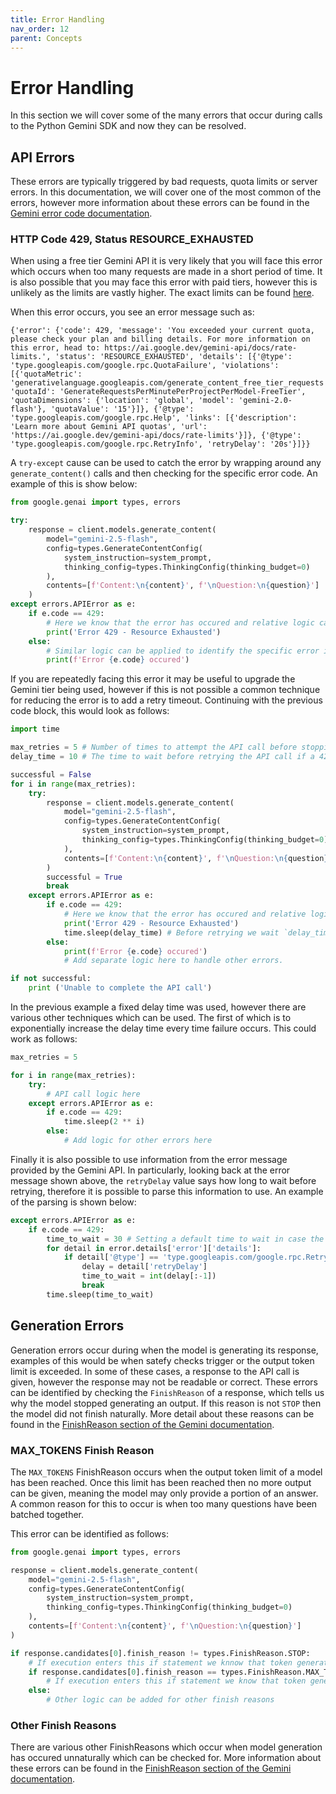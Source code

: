 ```yaml
---
title: Error Handling
nav_order: 12
parent: Concepts
---
```


# Error Handling

In this section we will cover some of the many errors that occur during calls to the Python Gemini SDK and now they can be resolved.

## API Errors

These errors are typically triggered by bad requests, quota limits or server errors. In this documentation, we will cover one of the most common of the errors, however more information about these errors can be found in the [Gemini error code documentation](https://ai.google.dev/gemini-api/docs/troubleshooting#error-codes). 

### HTTP Code 429, Status RESOURCE_EXHAUSTED
When using a free tier Gemini API it is very likely that you will face this error which occurs when too many requests are made in a short period of time. It is also possible that you may face this error with paid tiers, however this is unlikely as the limits are vastly higher. The exact limits can be found [here](https://ai.google.dev/gemini-api/docs/rate-limits#current-rate-limits).

When this error occurs, you see an error message such as:
```
{'error': {'code': 429, 'message': 'You exceeded your current quota, please check your plan and billing details. For more information on this error, head to: https://ai.google.dev/gemini-api/docs/rate-limits.', 'status': 'RESOURCE_EXHAUSTED', 'details': [{'@type': 'type.googleapis.com/google.rpc.QuotaFailure', 'violations': [{'quotaMetric': 'generativelanguage.googleapis.com/generate_content_free_tier_requests', 'quotaId': 'GenerateRequestsPerMinutePerProjectPerModel-FreeTier', 'quotaDimensions': {'location': 'global', 'model': 'gemini-2.0-flash'}, 'quotaValue': '15'}]}, {'@type': 'type.googleapis.com/google.rpc.Help', 'links': [{'description': 'Learn more about Gemini API quotas', 'url': 'https://ai.google.dev/gemini-api/docs/rate-limits'}]}, {'@type': 'type.googleapis.com/google.rpc.RetryInfo', 'retryDelay': '20s'}]}}
```

A `try-except` cause can be used to catch the error by wrapping around any `generate_content()` calls and then checking for the specific error code. An example of this is show below:

```python
from google.genai import types, errors

try:
    response = client.models.generate_content(
        model="gemini-2.5-flash",
        config=types.GenerateContentConfig(
            system_instruction=system_prompt,
            thinking_config=types.ThinkingConfig(thinking_budget=0)
        ),
        contents=[f'Content:\n{content}', f'\nQuestion:\n{question}']
    )
except errors.APIError as e:
    if e.code == 429:
        # Here we know that the error has occured and relative logic can be added to resolve the issue.
        print('Error 429 - Resource Exhausted')
    else:
        # Similar logic can be applied to identify the specific error in other cases.
        print(f'Error {e.code} occured')
```

If you are repeatedly facing this error it may be useful to upgrade the Gemini tier being used, however if this is not possible a common technique for reducing the error is to add a retry timeout. Continuing with the previous code block, this would look as follows:

```python
import time

max_retries = 5 # Number of times to attempt the API call before stopping.
delay_time = 10 # The time to wait before retrying the API call if a 429 error occurs.

successful = False
for i in range(max_retries):
    try:
        response = client.models.generate_content(
            model="gemini-2.5-flash",
            config=types.GenerateContentConfig(
                system_instruction=system_prompt,
                thinking_config=types.ThinkingConfig(thinking_budget=0)
            ),
            contents=[f'Content:\n{content}', f'\nQuestion:\n{question}']
        )
        successful = True
        break
    except errors.APIError as e:
        if e.code == 429:
            # Here we know that the error has occured and relative logic can be added to resolve the issue.
            print('Error 429 - Resource Exhausted')
            time.sleep(delay_time) # Before retrying we wait `delay_time` seconds, this can avoid the rate limiting.
        else:
            print(f'Error {e.code} occured')
            # Add separate logic here to handle other errors.

if not successful:
    print ('Unable to complete the API call')
```

In the previous example a fixed delay time was used, however there are various other techniques which can be used. The first of which is to exponentially increase the delay time every time failure occurs. This could work as follows:

```python
max_retries = 5

for i in range(max_retries):
    try:
        # API call logic here
    except errors.APIError as e:
        if e.code == 429:
            time.sleep(2 ** i)
        else:
            # Add logic for other errors here
```

Finally it is also possible to use information from the error message provided by the Gemini API. In particularly, looking back at the error message shown above, the `retryDelay` value says how long to wait before retrying, therefore it is possible to parse this information to use. An example of the parsing is shown below:

```python
except errors.APIError as e:
    if e.code == 429:
        time_to_wait = 30 # Setting a default time to wait in case the information cannot be parsed.
        for detail in error.details['error']['details']:
            if detail['@type'] == 'type.googleapis.com/google.rpc.RetryInfo':
                delay = detail['retryDelay']
                time_to_wait = int(delay[:-1])
                break
        time.sleep(time_to_wait)
```

## Generation Errors

Generation errors occur during when the model is generating its response, examples of this would be when satefy checks trigger or the output token limit is exceeded. In some of these cases, a response to the API call is given, however the response may not be readable or correct. These errors can be identified by checking the `FinishReason` of a response, which tells us why the model stopped generating an output. If this reason is not `STOP` then the model did not finish naturally. More detail about these reasons can be found in the [FinishReason section of the Gemini documentation](https://ai.google.dev/api/generate-content#FinishReason).

### MAX_TOKENS Finish Reason

The `MAX_TOKENS` FinishReason occurs when the output token limit of a model has been reached. Once this limit has been reached then no more output can be given, meaning the model may only provide a portion of an answer. A common reason for this to occur is when too many questions have been batched together.

This error can be identified as follows:
```python
from google.genai import types, errors

response = client.models.generate_content(
    model="gemini-2.5-flash",
    config=types.GenerateContentConfig(
        system_instruction=system_prompt,
        thinking_config=types.ThinkingConfig(thinking_budget=0)
    ),
    contents=[f'Content:\n{content}', f'\nQuestion:\n{question}']
)

if response.candidates[0].finish_reason != types.FinishReason.STOP:
    # If execution enters this if statement we knnow that token generation finished unnaturally.
    if response.candidates[0].finish_reason == types.FinishReason.MAX_TOKENS:
        # If execution enters this if statement we know that token generation finished because the output limit was exceeded.
    else:
        # Other logic can be added for other finish reasons
```

### Other Finish Reasons

There are various other FinishReasons which occur when model generation has occured unnaturally which can be checked for. More information about these errors can be found in the [FinishReason section of the Gemini documentation](https://ai.google.dev/api/generate-content#FinishReason).

